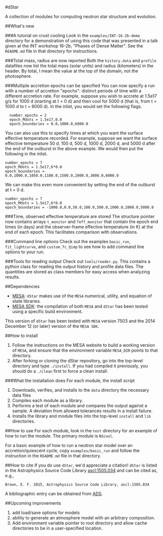 #dStar

A collection of modules for computing neutron star structure and evolution.

##What's new

###A tutorial on crust cooling
Look in the `examples/INT-16-2b-demo` directory for a demonstration of using this code that was presented in a talk given at the INT workshop 16-2b, "Phases of Dense Matter".  See the `README.md` file in that directory for instructions.

###Total mass, radius are now reported
Both the `history.data` and `profile` datafiles now list the total mass (solar units) and radius (kilometers) in the header.  By total, I mean the value at the top of the domain, not the photosphere.

###Multiple accretion epochs can be specified
You can now specify a run with a number of accretion "epochs": distinct periods of time with a different accretion rate.  For example, suppose you wish to accrete at 1.5e17 g/s for 1000 d (starting at t = 0 d) and then cool for 5000 d (that is, from t = 1000 d to t = 6000 d).  In the inlist, you would set the following flags.

      number_epochs = 2
      epoch_Mdots = 1.5e17,0.0
      epoch_boundaries = 0.0,1000.0,6000.0

You can also use this to specify times at which you want the surface effective temperature recorded.  For example, suppose we want the surface effective temperature 50 d, 100 d, 500 d, 1000 d, 2000 d, and 5000 d after the end of the outburst in the above example.  We would then put the following in the inlist.

    number_epochs = 7
    epoch_Mdots = 1.5e17,6*0.0
    epoch_boundaries = 0.0,1000.0,1050.0,1100.0,1500.0,2000.0,3000.0,6000.0

We can make this even more convenient by setting the end of the outburst at t = 0 d.

    number_epochs = 7
    epoch_Mdots = 1.5e17,6*0.0
    epoch_boundaries = -1000.0,0.0,50.0,100.0,500.0,1000.0,2000.0,5000.0


###Time, observed effective temperature are stored
The structure pointer now contains arrays `t_monitor` and `Teff_monitor` that contain the epoch end times (in days) and the observer-frame effective temperature (in K) at the end of each epoch.  This facilitates comparison with observations.

###Command line options
Check out the examples `basic_run`, `fit_lightcurve`, and `custom_Tc_Qimp` to see how to add command line options to your run.

###Tools for reading output
Check out `tools/reader.py`. This contains a python class for reading the output history and profile data files. The quantities are stored as class members for easy access when analyzing results.

##Dependencies
  * [MESA](http://mesa.sourceforge.net): `dStar` makes use of the `MESA` numerical, utility, and equation of state libraries.
  * [MESA SDK](http://www.astro.wisc.edu/~townsend/static.php?ref=mesasdk): the compilation of both `MESA` and `dStar` has been tested using a specific build environment.

This version of `dStar` has been tested with `MESA` version 7503 and the 2014 December 12 (or later) version of the `MESA SDK`.

##How to install
  1. Follow the instructions on the MESA website to build a working version of `MESA`, and ensure that the environment variable `MESA_DIR` points to that directory.
  2. After forking or cloning the dStar repository, go into the top-level directory and type `./install`.  If you had compiled it previously, you should do a `./clean` first to force a clean install.

###What the installation does
For each module, the install script

  1. Downloads, verifies, and installs to the `data` directory the necessary data files
  2. Compiles each module as a library.
  3. Performs a test of each module and compares the output against a sample.  A deviation from allowed tolerances results in a install failure.
  4. Installs the library and module files into the top-level `install` and `lib` directories.

##How to use
For each module, look in the `test` directory for an example of how to run the module. The primary module is `NScool`.

For a basic example of how to run a neutron star model over an accretion/quiescent cycle, copy `examples/basic_run` and follow the instruction in the `README.md` file in that directory.

##How to cite
If you do use `dStar`, we'd appreciate a citation! `dStar` is listed in the Astrophysics Source Code Library [ascl:1505.034](http://ascl.net/1505.034) and can be cited as, e.g., 
    
    Brown, E. F. 2015, Astrophysics Source Code Library, ascl:1505.034

A bibliographic entry can be obtained from [ADS](http://adsabs.harvard.edu/abs/2015ascl.soft05034B).


##Upcoming improvements
  1. add load/save options for models
  2. ability to generate an atmosphere model with an arbitrary composition.
  3. Add environment variable pointer to root directory and allow cache directories to be in a user-specified location.

  
